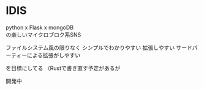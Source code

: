 # IDIS

python x Flask x mongoDB  
の楽しいマイクロブロク系SNS

ファイルシステム風の限りなく
シンプルでわかりやすい
拡張しやすい
サードパーティーによる拡張がしやすい

を目標にしてる
（Rustで書き直す予定があるが

開発中